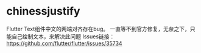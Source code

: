 # chinessjustify

Flutter Text组件中文的两端对齐存在bug。
一直等不到官方修复，无奈之下，只能自己绘制文本，来解决此问题
Issues链接：https://github.com/flutter/flutter/issues/35734

